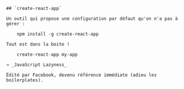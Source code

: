 
    
    ## `create-react-app`
    
    Un outil qui propose une configuration par défaut qu'on n'a pas à gérer :
    
        npm install -g create-react-app
    
    Tout est dans la boite !
    
        create-react-app my-app
    
    → _JavaScript Lazyness_
    
    Édité par Facebook, devenu référence immédiate (adieu les boilerplates).
    
    